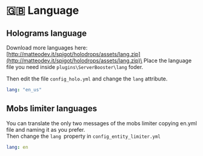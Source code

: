 # 🇬🇧 Language

## Holograms language

Download more languages here: [http://matteodev.it/spigot/holodrops/assets/lang.zip](http://matteodev.it/spigot/holodrops/assets/lang.zip)\
Place the language file you need inside `plugins\ServerBooster\lang` foder.

Then edit the file `config_holo.yml` and change the `lang` attribute.

```yaml
lang: "en_us"
```

## Mobs limiter languages

You can translate the only two messages of the mobs limiter copying en.yml file and naming it as you prefer.\
Then change the `lang `property in `config_entity_limiter.yml`

```yaml
lang: en
```
